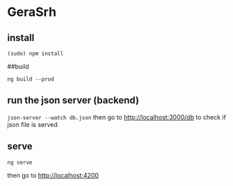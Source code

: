 # GeraSrh

## install
`(sudo) npm install`

##build

`ng build --prod`

## run the json server (backend)
`json-server --watch db.json`
then go to [http://localhost:3000/db](http://localhost:3000/db) to check if json file is served

## serve
`ng serve`

then go to [http://localhost:4200](http://localhost:4200) 
